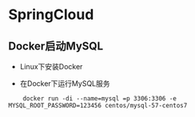 # SpringCloud

## Docker启动MySQL

- Linux下安装Docker

- 在Docker下运行MySQL服务

```
	docker run -di --name=mysql =p 3306:3306 -e MYSQL_ROOT_PASSWORD=123456 centos/mysql-57-centos7
```